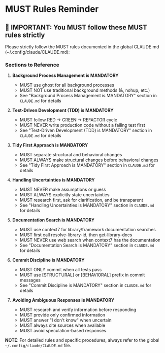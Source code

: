 # MUST Rules Reminder

## 🚨 IMPORTANT: You MUST follow these MUST rules strictly

Please strictly follow the MUST rules documented in the global CLAUDE.md (~/.config/claude/CLAUDE.md):

### Sections to Reference

1. **Background Process Management is MANDATORY**
   - MUST use ghost for all background processes
   - MUST NOT use traditional background methods (&, nohup, etc.)
   - See "Background Process Management is MANDATORY" section in `CLAUDE.md` for details

2. **Test-Driven Development (TDD) is MANDATORY**
   - MUST follow RED → GREEN → REFACTOR cycle
   - MUST NEVER write production code without a failing test first
   - See "Test-Driven Development (TDD) is MANDATORY" section in `CLAUDE.md` for details

3. **Tidy First Approach is MANDATORY**
   - MUST separate structural and behavioral changes
   - MUST ALWAYS make structural changes before behavioral changes
   - See "Tidy First Approach is MANDATORY" section in `CLAUDE.md` for details

4. **Handling Uncertainties is MANDATORY**
   - MUST NEVER make assumptions or guess
   - MUST ALWAYS explicitly state uncertainties
   - MUST research first, ask for clarification, and be transparent
   - See "Handling Uncertainties is MANDATORY" section in `CLAUDE.md` for details

5. **Documentation Search is MANDATORY**
   - MUST use context7 for library/framework documentation searches
   - MUST first call resolve-library-id, then get-library-docs
   - MUST NEVER use web search when context7 has the documentation
   - See "Documentation Search is MANDATORY" section in `CLAUDE.md` for details

6. **Commit Discipline is MANDATORY**
   - MUST ONLY commit when all tests pass
   - MUST use [STRUCTURAL] or [BEHAVIORAL] prefix in commit messages
   - See "Commit Discipline is MANDATORY" section in `CLAUDE.md` for details

7. **Avoiding Ambiguous Responses is MANDATORY**
   - MUST research and verify information before responding
   - MUST provide only confirmed information
   - MUST answer "I don't know" when uncertain
   - MUST always cite sources when available
   - MUST avoid speculation-based responses

**NOTE**: For detailed rules and specific procedures, always refer to the global `~/.config/claude/CLAUDE.md` file.
